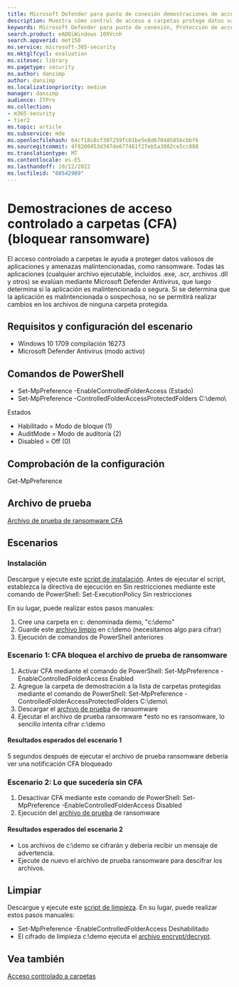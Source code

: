 ```yaml
---
title: Microsoft Defender para punto de conexión demostraciones de acceso controlado a carpetas (CFA)
description: Muestra cómo control de acceso a carpetas protege datos valiosos de aplicaciones malintencionadas y amenazas, como ransomware.
keywords: Microsoft Defender para punto de conexión, Protección de acceso controlado a carpetas, Demostración de acceso controlado a carpetas
search.product: eADQiWindows 10XVcnh
search.appverid: met150
ms.service: microsoft-365-security
ms.mktglfcycl: evaluation
ms.sitesec: library
ms.pagetype: security
ms.author: dansimp
author: dansimp
ms.localizationpriority: medium
manager: dansimp
audience: ITPro
ms.collection:
- m365-security
- tier2
ms.topic: article
ms.subservice: mde
ms.openlocfilehash: 64cf18c8cf307259fc01be5e8d67048585bcbbf6
ms.sourcegitcommit: 4f8200453d347de677461f27eb5a3802ce5cc888
ms.translationtype: MT
ms.contentlocale: es-ES
ms.lasthandoff: 10/12/2022
ms.locfileid: "68542989"
---
```

<!--- v-jweston resumes authorship and ms.authorship appx April-May 2023 ---> 

# <a name="controlled-folder-access-cfa-demonstrations-block-ransomware"></a>Demostraciones de acceso controlado a carpetas (CFA) (bloquear ransomware)

El acceso controlado a carpetas le ayuda a proteger datos valiosos de aplicaciones y amenazas malintencionadas, como ransomware. Todas las aplicaciones (cualquier archivo ejecutable, incluidos .exe, .scr, archivos .dll y otros) se evalúan mediante Microsoft Defender Antivirus, que luego determina si la aplicación es malintencionada o segura. Si se determina que la aplicación es malintencionada o sospechosa, no se permitirá realizar cambios en los archivos de ninguna carpeta protegida.

## <a name="scenario-requirements-and-setup"></a>Requisitos y configuración del escenario

- Windows 10 1709 compilación 16273
- Microsoft Defender Antivirus (modo activo)

## <a name="powershell-commands"></a>Comandos de PowerShell

- Set-MpPreference -EnableControlledFolderAccess (Estado)
- Set-MpPreference -ControlledFolderAccessProtectedFolders C:\demo\

Estados
- Habilitado = Modo de bloque (1)
- AuditMode = Modo de auditoría (2)
- Disabled = Off (0)

## <a name="verify-configuration"></a>Comprobación de la configuración

Get-MpPreference

## <a name="test-file"></a>Archivo de prueba
[Archivo de prueba de ransomware CFA](https://demo.wd.microsoft.com/Content/ransomware_testfile_unsigned.exe)

## <a name="scenarios"></a>Escenarios

### <a name="setup"></a>Instalación

Descargue y ejecute este [script de instalación](https://demo.wd.microsoft.com/Content/CFA_SetupScript.zip). Antes de ejecutar el script, establezca la directiva de ejecución en Sin restricciones mediante este comando de PowerShell: Set-ExecutionPolicy Sin restricciones

En su lugar, puede realizar estos pasos manuales:

1. Cree una carpeta en c: denominada demo, "c:\demo"
2. Guarde este [archivo limpio](https://demo.wd.microsoft.com/Content/testfile_safe.txt) en c:\demo (necesitamos algo para cifrar)
3. Ejecución de comandos de PowerShell anteriores

### <a name="scenario-1-cfa-blocks-ransomware-test-file"></a>Escenario 1: CFA bloquea el archivo de prueba de ransomware

1. Activar CFA mediante el comando de PowerShell: Set-MpPreference -EnableControlledFolderAccess Enabled
2. Agregue la carpeta de demostración a la lista de carpetas protegidas mediante el comando de PowerShell: Set-MpPreference -ControlledFolderAccessProtectedFolders C:\demo\
3. Descargar el [archivo de prueba](https://demo.wd.microsoft.com/Content/ransomware_testfile_unsigned.exe) de ransomware
4. Ejecutar el archivo de prueba ransomware *esto no es ransomware, lo sencillo intenta cifrar c:\demo

#### <a name="scenario-1-expected-results"></a>Resultados esperados del escenario 1

5 segundos después de ejecutar el archivo de prueba ransomware debería ver una notificación CFA bloqueado

### <a name="scenario-2-what-would-happen-without-cfa"></a>Escenario 2: Lo que sucedería sin CFA

1. Desactivar CFA mediante este comando de PowerShell: Set-MpPreference -EnableControlledFolderAccess Disabled
2. Ejecución del [archivo de prueba](https://demo.wd.microsoft.com/Content/ransomware_testfile_unsigned.exe) de ransomware

#### <a name="scenario-2-expected-results"></a>Resultados esperados del escenario 2

- Los archivos de c:\demo se cifrarán y debería recibir un mensaje de advertencia.
- Ejecute de nuevo el archivo de prueba ransomware para descifrar los archivos.

## <a name="clean-up"></a>Limpiar

Descargue y ejecute este [script de limpieza](https://demo.wd.microsoft.com/Content/ASR_CFA_CleanupScript.zip). En su lugar, puede realizar estos pasos manuales:

- Set-MpPreference -EnableControlledFolderAccess Deshabilitado
- El cifrado de limpieza c:\demo ejecuta el [archivo encrypt/decrypt](https://demo.wd.microsoft.com/Content/ransomware_cleanup_encrypt_decrypt.exe).

## <a name="see-also"></a>Vea también
[Acceso controlado a carpetas](/windows/threat-protection/windows-defender-exploit-guard/controlled-folders-exploit-guard?ocid=wd-av-demo-cfa-bottom)

